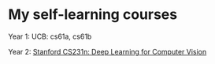 # My self-learning courses

Year 1:
UCB: cs61a, cs61b

Year 2:
[Stanford CS231n: Deep Learning for Computer Vision](https://github.com/shirley430316/self-learning/tree/main/Desktop/cs231n)

